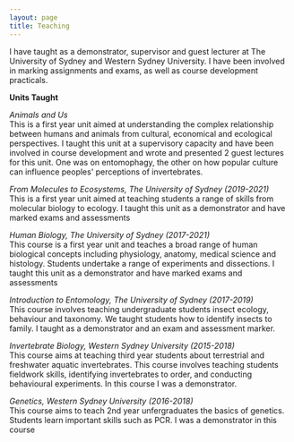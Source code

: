 ```yaml
---
layout: page
title: Teaching
---
```



I have taught as a demonstrator, supervisor and guest lecturer at The University of Sydney and Western Sydney University. I have been involved in marking assignments and exams, as well as course development practicals.

**Units Taught**

_Animals and Us_
<br>This is a first year unit aimed at understanding the complex relationship between humans and animals from cultural, economical and ecological perspectives. I taught this unit at a supervisory capacity and have been involved in course development and wrote and presented 2 guest lectures for this unit. One was on entomophagy, the other on how popular culture can influence peoples' perceptions of invertebrates.

_From Molecules to Ecosystems, The University of Sydney (2019-2021)_
<br>This is a first year unit aimed at teaching students a range of skills from molecular biology to ecology. I taught this unit as a demonstrator and have marked exams and assessments


_Human Biology, The University of Sydney (2017-2021)_
<br>This course is a first year unit and teaches a broad range of human biological concepts including physiology, anatomy, medical science and histology. Students undertake a range of experiments and dissections. I taught this unit as a demonstrator and have marked exams and assessments

_Introduction to Entomology, The University of Sydney (2017-2019)_
<br>This course involves teaching undergraduate students insect ecology, behaviour and taxonomy. We taught students how to identify insects to family. I taught as a demonstrator and an exam and assessment marker.


_Invertebrate Biology, Western Sydney University (2015-2018)_
<br>This course aims at teaching third year students about terrestrial and freshwater aquatic invertebrates. This course involves teaching students fieldwork skills, identifying invertebrates to order, and conducting behavioural experiments. In this course I was a demonstrator.


_Genetics, Western Sydney University (2016-2018)_
<br>This course aims to teach 2nd year unfergraduates the basics of genetics. Students learn important skills such as PCR. I was a demonstrator in this course
